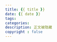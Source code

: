 ```yaml
---
title: {{ title }}
date: {{ date }}
tags:
categories: 
description: 正文被隐藏
copyright : false
---
```

